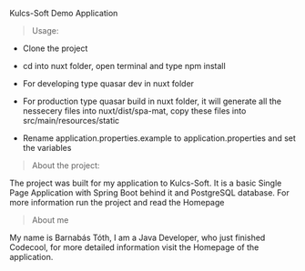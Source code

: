 Kulcs-Soft Demo Application

> Usage:
- Clone the project
- cd into nuxt folder, open terminal and type npm install
- For developing type quasar dev in nuxt folder
- For production type quasar build in nuxt folder, it will generate all the nessecery files into nuxt/dist/spa-mat, copy these files into src/main/resources/static

- Rename application.properties.example to application.properties and set the variables

> About the project: 

The project was built for my application to Kulcs-Soft. It is a basic Single Page Application with Spring Boot behind it and PostgreSQL database. For more information run the project and read the Homepage

> About me

My name is Barnabás Tóth, I am a Java Developer, who just finished Codecool, for more detailed information visit the Homepage of the application.
